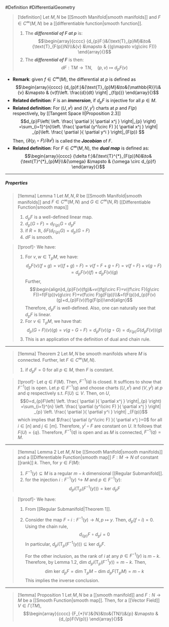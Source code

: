 #Definition #DifferentialGeometry 

> [!definition]
> Let $M,N$ be [[Smooth Manifold|smooth manifolds]] and $F\in C^\infty(M,N)$ be a [[differentiable function|smooth function]]. 
> 1. The ***differential of $F$ at $p$*** is:$$\begin{array}{cccc} {d_{p}F:}&{\text{T}_{p}M}&\to&{\text{T}_{F(p)}N}\\&{v} &\mapsto & {(g\mapsto v(g\circ F))} \end{array}{}$$
> 2. The ***differential of $F$*** is then: $$dF:\text{T}M\to \text{T}N,\quad (p,v)\mapsto d_{p}F(v)$$

- **Remark**: given $f\in C^\infty(M)$, the differential at $p$ is defined as $$\begin{array}{cccc} {d_{p}f:}&{\text{T}_{p}M}&\to&{\mathbb{R}}\\&{v} &\mapsto & {v(f)\left. \frac{d}{dt} \right| _{f(p)}} \end{array}{}$$
- **Related definition**: $F$ is an ***immersion***, if $d_{p}F$ is injective for all $p\in M$.
- **Related definition**: For $(U,x^j)$ and $(V,y^i)$ charts at $p$ and $F(p)$ respectively, by [[Tangent Space II|Proposition 2.3]]$$d_{p}F\left( \left. \frac{ \partial  }{ \partial x^j }  \right|_{p}  \right) =\sum_{i=1}^{n}\left. \frac{ \partial (y^i\circ F) }{ \partial x^j } \right| _{p}\left. \frac{ \partial  }{ \partial y^i }  \right|_{F(p)}  $$Then, $\{ \partial(y_{i}\circ F) / \partial x^j \}$ is called the ***Jacobian*** of $F$.
- **Related definition**: For $F\in C^\infty(M,N)$, the ***dual map*** is defined as: $$\begin{array}{cccc} {\delta f:}&{\text{T}^{*}_{F(p)}N}&\to&{\text{T}^{*}_{p}M}\\&{\omega} &\mapsto & {\omega \circ d_{p}f} \end{array}{}$$
---
##### Properties
> [!lemma] Lemma 1
> Let $M,N,R$ be [[Smooth Manifold|smooth manifolds]] and $F\in C^\infty(M,N)$ and $G\in C^\infty(N,R)$ [[Differentiable Function|smooth maps]] 
> 1. $d_{p}F$ is a well-defined linear map.
> 2. $d_{p}(G\circ F)=d_{F(p)}G\circ d_{p}F$
> 3. if $R=\mathbb{R}$, $\delta F(d_{F(p)}G)=d_{p}(G\circ F)$
> 4. $dF$ is smooth.

> [!proof]-
> We have:
> 1. For $v,w\in \text{T}_{p}M$, we have: $$d_{p}F(v)(f+g)=v((f+g)\circ F)=v(f\circ F+g\circ F)=v(f\circ F)+v(g\circ F)=d_{p}F(v)(f)+d_{p}F(v)(g)$$Further, $$\begin{align}d_{p}F(v)(fg)&=v((fg)\circ F)=v((f\circ F)(g\circ F))=f(F(p))v(g\circ F)+v(f\circ F)g(F(p))\\&=f(F(p))d_{p}F(v)(g)+d_{p}F(v)(f)g(F(p))\end{align}$$Therefore, $d_{p}F$ is well-defined. Also, one can naturally see that $d_{p}F$ is linear.
> 2. For $v\in \text{T}_{p}M$, we have that: $$d_{p}(G\circ F)(v)(g)=v(g\circ G\circ F)=d_{p}F(v)(g\circ G)=d_{F(p)}G(d_{p}F(v))(g)$$
> 3. This is an application of the definition of dual and chain rule.
---
> [!lemma] Theorem 2
> Let $M,N$ be smooth manifolds where $M$ is connected. Further, let $F\in C^\infty(M,N)$. 
> 1. if $d_{p}F=0$ for all $p\in M$, then $F$ is constant.

> [!proof]-
> Let $q\in F(M)$. Then, $F^{-1}(q)$ is closed. It suffices to show that $F^{-1}(q)$ is open. Let $p\in F^{-1}(q)$ and choose charts $(U,x^i)$ and $(V,y^j)$ at $p$ and $q$ respectively s.t. $F(U)\subseteq V$. Then, on $U$, $$0=d_{p}F\left( \left. \frac{ \partial  }{ \partial x^j }  \right|_{p}  \right) =\sum_{i=1}^{n} \left. \frac{ \partial (y^i\circ F) }{ \partial x^j }  \right| _{p} \left. \frac{ \partial  }{ \partial y^i }  \right| _{F(p)}$$which implies that $\frac{ \partial (y^i\circ F) }{ \partial x^j }=0$ for all $i\in[n]$ and $j\in [m]$. Therefore, $y^i\circ F$ are constant on $U$. It follows that $F(U)=\{ q \}$. Therefore, $F^{-1}(q)$ is open and as $M$ is connected, $F^{-1}(q)=M$.
---

> [!lemma] Lemma 2
> Let $M,N$ be [[Smooth Manifold|smooth manifolds]] and a [[Differentiable Function|smooth map]] $F:M\to N$ of constant [[rank]] $k$. Then, for $y\in F(M)$:
> 1. $F^{-1}(y)\subseteq M$ is a regular $m-k$ dimensional [[Regular Submanifold]].
> 2. for the injection $i:F^{-1}(y)\hookrightarrow M$ and $p\in F^{-1}(y)$:$$d_{p}i(\text{T}_{p}(F^{-1}(y)))=\text{ker }d_{p}F$$

> [!proof]-
> We have:
> 1. From [[Regular Submanifold|Theorem 1]].
> 2. Consider the map $F\circ i:F^{-1}(y)\to N,p\mapsto y$. Then, $d_{p}(f\circ i)=0$. Using the chain rule, $$d_{i(p)}F\circ d_{p}i=0$$In particular, $d_{p}i(\text{T}_{p}(F^{-1}(y)))\subseteq \text{ker }d_{p}F$.
>    
>    For the other inclusion, as the rank of $i$ at any $p\in F^{-1}(y)$ is $m-k$. Therefore, by Lemma 1.2, $\text{dim }d_{p}i(\text{T}_{p}(F^{-1}y))=m-k$. Then, $$\text{dim }\text{ker }d_{p}F=\text{dim }\text{T}_{p}M-\text{dim }d_{p}F(\text{T}_{p}M)=m-k$$This implies the inverse conclusion.
---
> [!lemma] Proposition 1
> Let $M,N$ be a [[smooth manifold]] and $F:N\to M$ be a [[Smooth Function|smooth map]]. Then, for a [[Vector Field]] $V\in \Gamma(TM)$, $$\begin{array}{cccc} {F_{*}V:}&{N}&\to&{TN}\\&{p} &\mapsto & {d_{p}F(V(p))} \end{array}{}$$